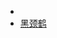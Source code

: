 - 
- [黑颈鹤 ](brain://api.thebrain.com/g7PXu0IyM0ucARb24SvxiA/NPdlBaCpYkek__dagZKoAQ/%E9%BB%91%E9%A2%88%E9%B9%A4)
